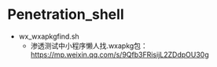 # Penetration_shell

- wx_wxapkgfind.sh
  - 渗透测试中小程序懒人找.wxapkg包：https://mp.weixin.qq.com/s/9Qfb3FRisijL2ZDdpOU30g